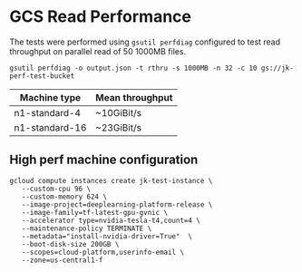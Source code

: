 # GCS Read Performance

The tests were performed using `gsutil perfdiag` configured to test read throughput on parallel read of 50 1000MB files.

```
gsutil perfdiag -o output.json -t rthru -s 1000MB -n 32 -c 10 gs://jk-perf-test-bucket 
```

|Machine type|Mean throughput|
|------------|---------------|
|n1-standard-4|~10GiBit/s|
|n1-standard-16|~23GiBit/s|


## High perf machine configuration
```
gcloud compute instances create jk-test-instance \
   --custom-cpu 96 \
   --custom-memory 624 \
   --image-project=deeplearning-platform-release \
   --image-family=tf-latest-gpu-gvnic \
   --accelerator type=nvidia-tesla-t4,count=4 \
   --maintenance-policy TERMINATE \
   --metadata="install-nvidia-driver=True"  \
   --boot-disk-size 200GB \
   --scopes=cloud-platform,userinfo-email \
   --zone=us-central1-f
```

